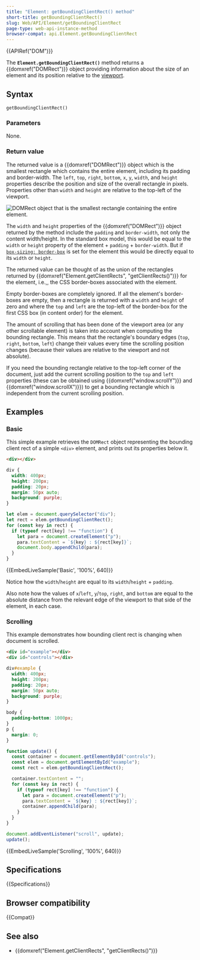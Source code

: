 ```yaml
---
title: "Element: getBoundingClientRect() method"
short-title: getBoundingClientRect()
slug: Web/API/Element/getBoundingClientRect
page-type: web-api-instance-method
browser-compat: api.Element.getBoundingClientRect
---
```


{{APIRef("DOM")}}

The **`Element.getBoundingClientRect()`** method returns a
{{domxref("DOMRect")}} object providing information about the size of an element and its
position relative to the [viewport](/en-US/docs/Glossary/Viewport).

## Syntax

```js-nolint
getBoundingClientRect()
```

### Parameters

None.

### Return value

The returned value is a {{domxref("DOMRect")}} object which is the smallest rectangle
which contains the entire element, including its padding and border-width. The
`left`, `top`, `right`, `bottom`,
`x`, `y`, `width`, and `height` properties
describe the position and size of the overall rectangle in pixels. Properties other than
`width` and `height` are relative to the top-left of the viewport.

![DOMRect object that is the smallest rectangle containing the entire element.](element-box-diagram.png)

The `width` and `height` properties of the {{domxref("DOMRect")}}
object returned by the method include the `padding` and
`border-width`, not only the content width/height. In the standard box model,
this would be equal to the `width` or `height` property of the
element + `padding` + `border-width`. But
if [`box-sizing: border-box`](/en-US/docs/Web/CSS/box-sizing) is
set for the element this would be directly equal to its `width` or
`height`.

The returned value can be thought of as the union of the rectangles returned by
{{domxref("Element.getClientRects", "getClientRects()")}} for the element, i.e.,, the CSS
border-boxes associated with the element.

Empty border-boxes are completely ignored. If all the element's border-boxes are empty,
then a rectangle is returned with a `width` and `height` of zero
and where the `top` and `left` are the top-left of the border-box
for the first CSS box (in content order) for the element.

The amount of scrolling that has been done of the viewport area (or any other
scrollable element) is taken into account when computing the bounding rectangle. This
means that the rectangle's boundary edges (`top`, `right`,
`bottom`, `left`) change their values every time the scrolling
position changes (because their values are relative to the viewport and not absolute).

If you need the bounding rectangle relative to the top-left corner of the document,
just add the current scrolling position to the `top` and `left`
properties (these can be obtained using {{domxref("window.scrollY")}} and
{{domxref("window.scrollX")}}) to get a bounding rectangle which is independent from the
current scrolling position.

## Examples

### Basic

This simple example retrieves the `DOMRect` object representing the bounding
client rect of a simple `<div>` element, and prints out its properties
below it.

```html
<div></div>
```

```css
div {
  width: 400px;
  height: 200px;
  padding: 20px;
  margin: 50px auto;
  background: purple;
}
```

```js
let elem = document.querySelector("div");
let rect = elem.getBoundingClientRect();
for (const key in rect) {
  if (typeof rect[key] !== "function") {
    let para = document.createElement("p");
    para.textContent = `${key} : ${rect[key]}`;
    document.body.appendChild(para);
  }
}
```

{{EmbedLiveSample('Basic', '100%', 640)}}

Notice how the `width`/`height` are equal to its
`width`/`height` + `padding`.

Also note how the values of `x`/`left`,
`y`/`top`, `right`, and `bottom` are equal
to the absolute distance from the relevant edge of the viewport to that side of the
element, in each case.

### Scrolling

This example demonstrates how bounding client rect is changing when document is scrolled.

```html
<div id="example"></div>
<div id="controls"></div>
```

```css
div#example {
  width: 400px;
  height: 200px;
  padding: 20px;
  margin: 50px auto;
  background: purple;
}

body {
  padding-bottom: 1000px;
}
p {
  margin: 0;
}
```

```js
function update() {
  const container = document.getElementById("controls");
  const elem = document.getElementById("example");
  const rect = elem.getBoundingClientRect();

  container.textContent = "";
  for (const key in rect) {
    if (typeof rect[key] !== "function") {
      let para = document.createElement("p");
      para.textContent = `${key} : ${rect[key]}`;
      container.appendChild(para);
    }
  }
}

document.addEventListener("scroll", update);
update();
```

{{EmbedLiveSample('Scrolling', '100%', 640)}}

## Specifications

{{Specifications}}

## Browser compatibility

{{Compat}}

## See also

- {{domxref("Element.getClientRects", "getClientRects()")}}
